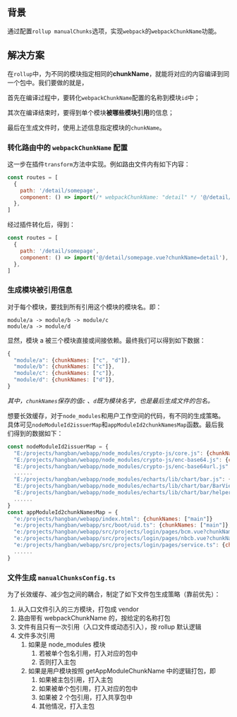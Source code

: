 ## 背景

通过配置`rollup manualChunks`选项，实现`webpack`的`webpackChunkName`功能。

## 解决方案

在`rollup`中，为不同的模块指定相同的**chunkName**，就能将对应的内容编译到同一个包中。我们要做的就是，

首先在编译过程中，要转化`webpackChunkName`配置的名称到模块`id`中；

其次在编译结束时，要得到单个模块**被哪些模块引用**的信息；

最后在生成文件时，使用上述信息指定模块的`chunkName`。

### 转化路由中的 `webpackChunkName` 配置

这一步在插件`transform`方法中实现。例如路由文件内有如下内容：

```js
const routes = [
  {
    path: '/detail/somepage',
    component: () => import(/* webpackChunkName: "detail" */ '@/detail/somepage.vue'),
  },
]
```

经过插件转化后，得到：

```js
const routes = [
  {
    path: '/detail/somepage',
    component: () => import('@/detail/somepage.vue?chunkName=detail'),
  },
]
```

### 生成模块被引用信息

对于每个模块，要找到所有引用这个模块的模块名。即：

```
module/a -> module/b -> module/c
module/a -> module/d
```

显然，模块 a 被三个模块直接或间接依赖。最终我们可以得到如下数据：

```js
{
  "module/a": {chunkNames: ["c", "d"]},
  "module/b": {chunkNames: ["c"]},
  "module/c": {chunkNames: ["c"]},
  "module/d": {chunkNames: ["d"]},
}
```

_其中，`chunkNames`保存的值`c` 、`d`既为模块名字，也是最后生成文件的包名。_

想要长效缓存，对于`node_modules`和用户工作空间的代码，有不同的生成策略。具体可见`nodeModuleId2issuerMap`和`appModuleId2chunkNamesMap`函数。最后我们得到的数据如下：

```js
const nodeModuleId2issuerMap = {
  "E:/projects/hangban/webapp/node_modules/crypto-js/core.js": {chunkNames: ["crypto-js"]},
  "E:/projects/hangban/webapp/node_modules/crypto-js/enc-base64.js": {chunkNames: ["crypto-js"]},
  "E:/projects/hangban/webapp/node_modules/crypto-js/enc-base64url.js": {chunkNames: ["crypto-js"]},
  ......
  "E:/projects/hangban/webapp/node_modules/echarts/lib/chart/bar.js": {chunkNames: ["echarts"]},
  "E:/projects/hangban/webapp/node_modules/echarts/lib/chart/bar/BarView.js": {chunkNames: ["echarts"]},
  "E:/projects/hangban/webapp/node_modules/echarts/lib/chart/bar/helper.js": {chunkNames: ["echarts"]},
  ......
}
const appModuleId2chunkNamesMap = {
  "e:/projects/hangban/webapp/index.html": {chunkNames: ["main"]}
  "e:/projects/hangban/webapp/src/boot/uid.ts": {chunkNames: ["main"]},
  "e:/projects/hangban/webapp/src/projects/login/pages/bcm.vue?chunkName=login-bcm": {chunkNames: ["login-bcm"]},
  "e:/projects/hangban/webapp/src/projects/login/pages/nbcb.vue?chunkName=login-nbcb": {chunkNames: ["login-nbcb"]},
  "e:/projects/hangban/webapp/src/projects/login/pages/service.ts": {chunkNames: ["login-nbcb", "login-bcm"]},
  ......
}
```

### 文件生成 `manualChunksConfig.ts`

为了长效缓存、减少包之间的耦合，制定了如下文件包生成策略（靠前优先）：

1. 从入口文件引入的三方模块，打包成 vendor
2. 路由带有 webpackChunkName 的，按给定的名称打包
3. 文件有且只有一次引用（入口文件或动态引入），按 rollup 默认逻辑
4. 文件多次引用
   1. 如果是 node_modules 模块
      1. 若被单个包名引用，打入对应的包中
      2. 否则打入主包
   2. 如果是用户模块按照 getAppModuleChunkName 中的逻辑打包，即
      1. 如果被主包引用，打入主包
      2. 如果被单个包引用，打入对应的包中
      3. 如果被 2 个包引用，打入共享包中
      4. 其他情况，打入主包

